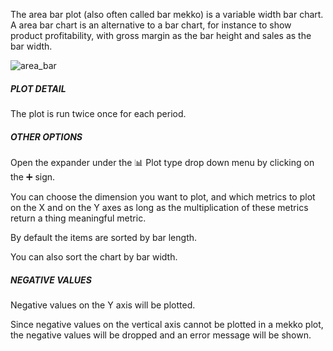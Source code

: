 The  area bar plot (also often called bar mekko) is a variable width bar chart.  A area bar chart is an alternative to a bar chart, for instance to show product profitability, with gross margin as the bar height and sales as the bar width.

![area_bar](assets/images/area_bar.png)

##### PLOT DETAIL

The plot is run twice once for each period.

##### OTHER OPTIONS

Open the expander under the 📊 Plot type drop down menu by clicking on the ➕ sign.

You can choose the dimension you want to plot, and which metrics to plot on the X and on the Y axes as long as the multiplication of these metrics return a thing meaningful metric.

By default the items are sorted by bar length.

You can also sort the chart by bar width.

##### NEGATIVE VALUES

Negative values on the Y axis will be plotted. 

Since negative values on the vertical axis cannot be plotted in a mekko plot, the negative values will be dropped and an error message will be shown.

